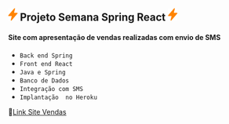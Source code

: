 ## ![DevSuperior logo](https://raw.githubusercontent.com/devsuperior/bds-assets/main/ds/devsuperior-logo-small.png) Projeto Semana Spring React ![DevSuperior logo](https://raw.githubusercontent.com/devsuperior/bds-assets/main/ds/devsuperior-logo-small.png)



#### Site com apresentação de vendas realizadas com envio de SMS

- `Back end Spring` 
- `Front end React`
- `Java e Spring`
- `Banco de Dados`
- `Integração com SMS`
- `Implantação  no Heroku`



:link:[Link Site Vendas](https://dsmeta-eaemafe.netlify.app/)

